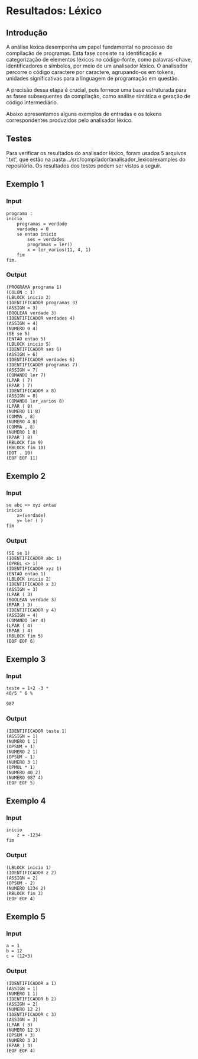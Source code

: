 # Resultados: Léxico

## Introdução

A análise léxica desempenha um papel fundamental no processo de compilação de programas. Esta fase consiste na identificação e categorização de elementos léxicos no código-fonte, como palavras-chave, identificadores e símbolos, por meio de um analisador léxico. O analisador percorre o código caractere por caractere, agrupando-os em tokens, unidades significativas para a linguagem de programação em questão. 

A precisão dessa etapa é crucial, pois fornece uma base estruturada para as fases subsequentes da compilação, como análise sintática e geração de código intermediário. 

Abaixo apresentamos alguns exemplos de entradas e os tokens correspondentes produzidos pelo analisador léxico.

## Testes 

Para verificar os resultados do analisador léxico, foram usados 5 arquivos '.txt', que estão na pasta ../src/compilador/analisador_lexico/examples do repositório. Os resultados dos testes podem ser vistos a seguir.

## Exemplo 1

### Input

```
programa :
inicio
    programas = verdade
    verdades = 0
    se entao inicio
        ses = verdades
        programas = ler()
        x = ler_varios(11, 4, 1)
    fim
fim.
```
### Output

```
(PROGRAMA programa 1)
(COLON : 1)
(LBLOCK inicio 2)
(IDENTIFICADOR programas 3)
(ASSIGN = 3)
(BOOLEAN verdade 3)        
(IDENTIFICADOR verdades 4) 
(ASSIGN = 4)
(NUMERO 0 4)
(SE se 5)
(ENTAO entao 5)
(LBLOCK inicio 5)
(IDENTIFICADOR ses 6)
(ASSIGN = 6)
(IDENTIFICADOR verdades 6)
(IDENTIFICADOR programas 7)
(ASSIGN = 7)
(COMANDO ler 7)
(LPAR ( 7)
(RPAR ) 7)
(IDENTIFICADOR x 8)
(ASSIGN = 8)
(COMANDO ler_varios 8)
(LPAR ( 8)
(NUMERO 11 8)
(COMMA , 8)
(NUMERO 4 8)
(COMMA , 8)
(NUMERO 1 8)
(RPAR ) 8)
(RBLOCK fim 9)
(RBLOCK fim 10)
(DOT . 10)
(EOF EOF 11)
```

## Exemplo 2

### Input


```
se abc <> xyz entao
inicio
    x=(verdade)
    y= ler ( )
fim
```
### Output


```
(SE se 1)
(IDENTIFICADOR abc 1)
(OPREL <> 1)
(IDENTIFICADOR xyz 1)
(ENTAO entao 1)
(LBLOCK inicio 2)
(IDENTIFICADOR x 3)
(ASSIGN = 3)
(LPAR ( 3)
(BOOLEAN verdade 3)
(RPAR ) 3)
(IDENTIFICADOR y 4)
(ASSIGN = 4)
(COMANDO ler 4)
(LPAR ( 4)
(RPAR ) 4)
(RBLOCK fim 5)
(EOF EOF 6)
```

## Exemplo 3

### Input


```
teste = 1+2 -3 *
40/5 ^ 6 %

987
```
### Output

```
(IDENTIFICADOR teste 1)
(ASSIGN = 1)
(NUMERO 1 1)
(OPSUM + 1)
(NUMERO 2 1)
(OPSUM - 1)
(NUMERO 3 1)
(OPMUL * 1)
(NUMERO 40 2)
(NUMERO 987 4)
(EOF EOF 5)
```

## Exemplo 4

### Input


```
inicio
    z = -1234
fim
```
### Output

```
(LBLOCK inicio 1)
(IDENTIFICADOR z 2)
(ASSIGN = 2)
(OPSUM - 2)
(NUMERO 1234 2)
(RBLOCK fim 3)
(EOF EOF 4)
```


## Exemplo 5

### Input


```
a = 1
b = 12
c = (12+3)
```
### Output


```
(IDENTIFICADOR a 1)
(ASSIGN = 1)
(NUMERO 1 1)
(IDENTIFICADOR b 2)
(ASSIGN = 2)
(NUMERO 12 2)
(IDENTIFICADOR c 3)
(ASSIGN = 3)
(LPAR ( 3)
(NUMERO 12 3)
(OPSUM + 3)
(NUMERO 3 3)
(RPAR ) 3)
(EOF EOF 4)
```

